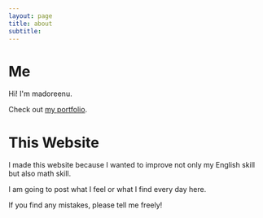 ```yaml
---
layout: page
title: about
subtitle:
---
```


# Me

Hi! I'm madoreenu.

Check out [my portfolio](https://madoreenu.github.io/portfolio).

# This Website

I made this website because I wanted to improve not only my English skill but also math skill.

I am going to post what I feel or what I find every day here.

If you find any mistakes, please tell me freely!

